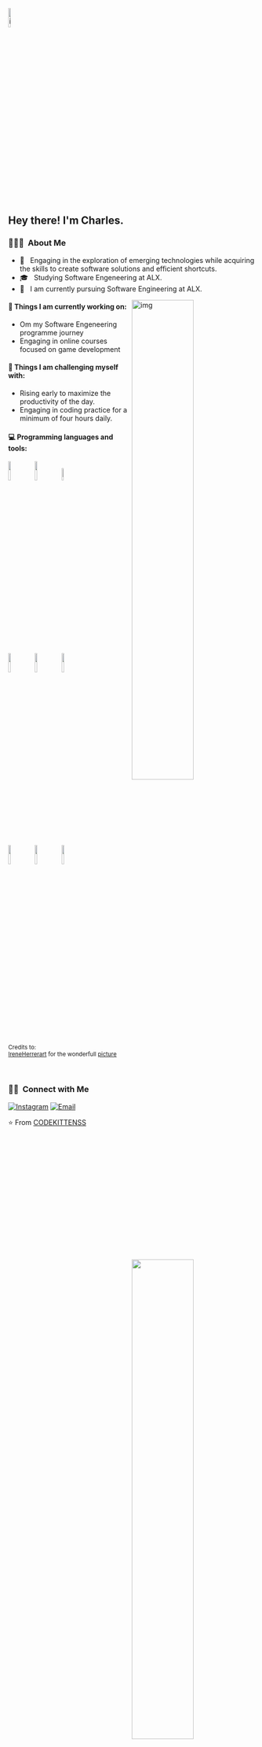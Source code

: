 <img align="centre" alt="img" src="https://user-images.githubusercontent.com/48678280/88862734-4903af80-d201-11ea-968b-9c939d88a37c.gif" width="10%" height="auto" />
<h2> Hey there! I'm Charles.</h2>

<h3> 👨🏻‍💻 &nbsp;About Me </h3>

- 🤔 &nbsp; Engaging in the exploration of emerging technologies while acquiring the skills to create software solutions and efficient shortcuts.
- 🎓 &nbsp; Studying Software Engeneering at ALX.
- 🌱 &nbsp; I am currently pursuing Software Engineering at ALX.
<img align="right" alt="img" src="https://cdn.cloudflare.steamstatic.com/steam/apps/619150/capsule_616x353.jpg?t=1681837374" width="50%" height="auto" />

#### 🌱 Things I am currently working on: 
- Om my Software Engeneering programme journey
- Engaging in online courses focused on game development 

#### :muscle: Things I am challenging myself with:
- Rising early to maximize the productivity of the day.
- Engaging in coding practice for a minimum of four hours daily.

#### :computer: Programming languages and tools: 
<p>
<img width="50%" align="right" src="https://github-readme-stats.vercel.app/api?username=codeKITTENSS&show_icons=true&hide_border=true"/>
<img width="50%" align="right" src="https://github-readme-stats.vercel.app/api/top-langs/?username=codeKITTENSS&theme=buefy&layout=compact"/>

<code><img width="10%" src="https://www.vectorlogo.zone/logos/java/java-ar21.svg"></code>
<code><img width="10%" src="https://www.vectorlogo.zone/logos/python/python-ar21.svg"></code>
<code><img width="8%" src="https://www.vectorlogo.zone/logos/r-project/r-project-icon.svg"></code>
<br />
<code><img width="10%" src="https://www.vectorlogo.zone/logos/pocoo_flask/pocoo_flask-ar21.svg"></code>
<code><img width="10%" src="https://www.vectorlogo.zone/logos/mysql/mysql-ar21.svg"></code>
<code><img width="10%" src="https://www.vectorlogo.zone/logos/mongodb/mongodb-ar21.svg"></code>
<br />
<code><img width="10%" src="https://www.vectorlogo.zone/logos/apache_spark/apache_spark-ar21.svg"></code>
<code><img width="10%" src="https://www.vectorlogo.zone/logos/apache_hadoop/apache_hadoop-ar21.svg"></code>
<code><img width="10%" src="https://www.vectorlogo.zone/logos/git-scm/git-scm-ar21.svg"></code>
</p>

<sub>Credits to: <br/>[IreneHerrerart](https://www.artstation.com/ireneherrera) for the wonderfull [picture](https://user-images.githubusercontent.com/48678280/88862734-4903af80-d201-11ea-968b-9c939d88a37c.gif)</sub>

<br/>

<h3> 🤝🏻 &nbsp;Connect with Me </h3>

<p align="left">
  <a href="https://www.instagram.com/I_LUVKITTENS/"><img alt="Instagram" src="https://img.shields.io/badge/Instagram-blue?style=flat-square&logo=instagram"></a>
  <a href="mailto:karanjacharles383@gmail.com"><img alt="Email" src="https://img.shields.io/badge/Email-karanjacharles383@gmail.com-blue?style=flat-square&logo=gmail"></a>
</p>

⭐️ From [CODEKITTENSS](https://github.com/CODEKITTENSS)

<!---
codekittenss/codekittenss is a ✨ special ✨ repository because its `README.md` (this file) appears on your GitHub profile.
You can click the Preview link to take a look at your changes.
--->
